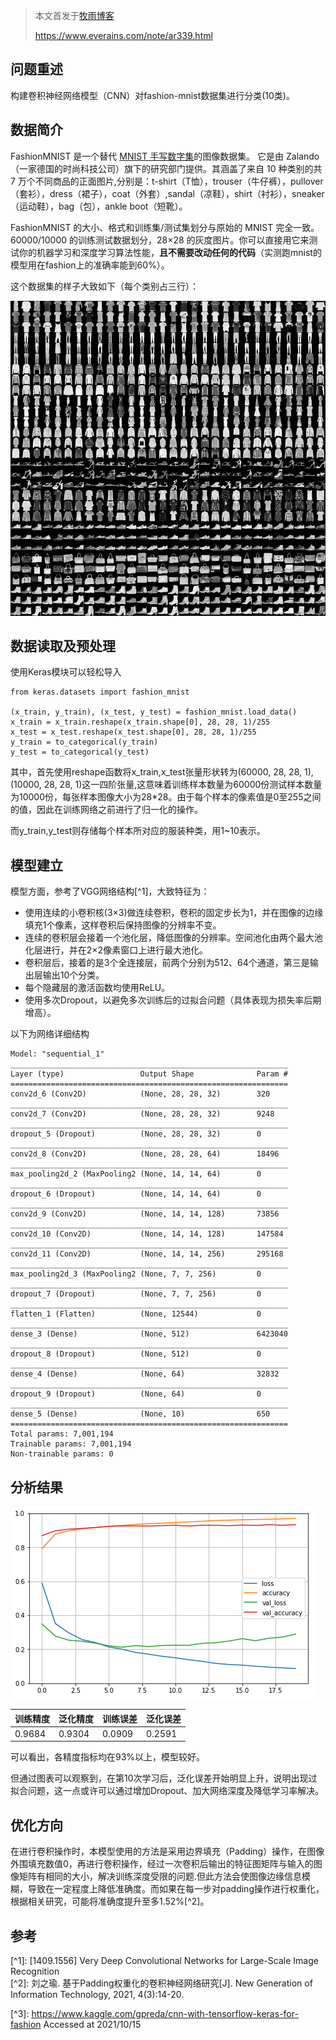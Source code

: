 > 本文首发于[牧雨博客](https://www.everains.com/note/ar339.html)
> 
> https://www.everains.com/note/ar339.html

## 问题重述

构建卷积神经网络模型（CNN）对fashion-mnist数据集进行分类(10类)。

## 数据简介

FashionMNIST 是一个替代 [MNIST 手写数字集](https://link.zhihu.com/?target=http%3A//yann.lecun.com/exdb/mnist/)的图像数据集。 它是由 Zalando（一家德国的时尚科技公司）旗下的研究部门提供。其涵盖了来自 10 种类别的共 7 万个不同商品的正面图片,分别是：t-shirt（T恤），trouser（牛仔裤），pullover（套衫），dress（裙子），coat（外套）,sandal（凉鞋），shirt（衬衫），sneaker（运动鞋），bag（包），ankle boot（短靴）。

FashionMNIST 的大小、格式和训练集/测试集划分与原始的 MNIST 完全一致。60000/10000 的训练测试数据划分，28×28 的灰度图片。你可以直接用它来测试你的机器学习和深度学习算法性能，**且不需要改动任何的代码**（实测跑mnist的模型用在fashion上的准确率能到60%）。

这个数据集的样子大致如下（每个类别占三行）：

![preview](images/v2-2eef619bec492f9c054b22c8f0bafcc9_r.jpg)

## 数据读取及预处理

使用Keras模块可以轻松导入

```
from keras.datasets import fashion_mnist

(x_train, y_train), (x_test, y_test) = fashion_mnist.load_data()
x_train = x_train.reshape(x_train.shape[0], 28, 28, 1)/255
x_test = x_test.reshape(x_test.shape[0], 28, 28, 1)/255
y_train = to_categorical(y_train)
y_test = to_categorical(y_test)
```

其中，首先使用reshape函数将x\_train,x\_test张量形状转为(60000, 28, 28, 1),(10000, 28, 28, 1)这一四阶张量,这意味着训练样本数量为60000份测试样本数量为10000份，每张样本图像大小为28\*28。由于每个样本的像素值是0至255之间的值，因此在训练网络之前进行了归一化的操作。

而y\_train,y\_test则存储每个样本所对应的服装种类，用1~10表示。

## 模型建立

模型方面，参考了VGG网络结构\[^1\]，大致特征为：

-   使用连续的小卷积核(3×3)做连续卷积，卷积的固定步长为1，并在图像的边缘填充1个像素，这样卷积后保持图像的分辨率不变。
-   连续的卷积层会接着一个池化层，降低图像的分辨率。空间池化由两个最大池化层进行，并在2×2像素窗口上进行最大池化。
-   卷积层后，接着的是3个全连接层，前两个分别为512、64个通道，第三是输出层输出10个分类。
-   每个隐藏层的激活函数均使用ReLU。
-   使用多次Dropout，以避免多次训练后的过拟合问题（具体表现为损失率后期增高）。

以下为网络详细结构

```
Model: "sequential_1"
______________________________________________________________
Layer (type)                 Output Shape              Param #   
==============================================================
conv2d_6 (Conv2D)            (None, 28, 28, 32)        320       
______________________________________________________________
conv2d_7 (Conv2D)            (None, 28, 28, 32)        9248      
______________________________________________________________
dropout_5 (Dropout)          (None, 28, 28, 32)        0         
______________________________________________________________
conv2d_8 (Conv2D)            (None, 28, 28, 64)        18496     
______________________________________________________________
max_pooling2d_2 (MaxPooling2 (None, 14, 14, 64)        0         
______________________________________________________________
dropout_6 (Dropout)          (None, 14, 14, 64)        0         
______________________________________________________________
conv2d_9 (Conv2D)            (None, 14, 14, 128)       73856     
______________________________________________________________
conv2d_10 (Conv2D)           (None, 14, 14, 128)       147584    
______________________________________________________________
conv2d_11 (Conv2D)           (None, 14, 14, 256)       295168    
______________________________________________________________
max_pooling2d_3 (MaxPooling2 (None, 7, 7, 256)         0         
______________________________________________________________
dropout_7 (Dropout)          (None, 7, 7, 256)         0         
______________________________________________________________
flatten_1 (Flatten)          (None, 12544)             0         
______________________________________________________________
dense_3 (Dense)              (None, 512)               6423040   
______________________________________________________________
dropout_8 (Dropout)          (None, 512)               0         
______________________________________________________________
dense_4 (Dense)              (None, 64)                32832     
______________________________________________________________
dropout_9 (Dropout)          (None, 64)                0         
______________________________________________________________
dense_5 (Dense)              (None, 10)                650       
==============================================================
Total params: 7,001,194
Trainable params: 7,001,194
Non-trainable params: 0
```

## 分析结果

![下载](images/05410b49d6d1245c14e7d0ff4611091f.png)

| 训练精度 | 泛化精度 | 训练误差 | 泛化误差 |
| --- | --- | --- | --- |
| 0.9684 | 0.9304 | 0.0909 | 0.2591 |

可以看出，各精度指标均在93%以上，模型较好。

但通过图表可以观察到，在第10次学习后，泛化误差开始明显上升，说明出现过拟合问题，这一点或许可以通过增加Dropout、加大网络深度及降低学习率解决。

## 优化方向

在进行卷积操作时，本模型使用的方法是采用边界填充（Padding）操作，在图像外围填充数值0，再进行卷积操作，经过一次卷积后输出的特征图矩阵与输入的图像矩阵有相同的大小，解决训练深度受限的问题.但此方法会使图像边缘信息模糊，导致在一定程度上降低准确度。而如果在每一步对padding操作进行权重化，根据相关研究，可能将准确度提升至多1.52%\[^2\]。

## 参考

\[^1\]: \[1409.1556\] Very Deep Convolutional Networks for Large-Scale Image Recognition  
\[^2\]: 刘之瑜. 基于Padding权重化的卷积神经网络研究\[J\]. New Generation of Information Technology, 2021, 4(3):14-20.

\[^3\]: https://www.kaggle.com/gpreda/cnn-with-tensorflow-keras-for-fashion Accessed at 2021/10/15
